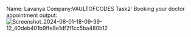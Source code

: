Name: Lavanya
Company:VAULTOFCODES
Task2: Booking your doctor appointment 
output:![Screenshot_2024-08-01-18-09-39-12_40deb401b9ffe8e1df2f1cc5ba480b12](https://github.com/user-attachments/assets/11022bdd-6a47-4717-91c9-68a2bbac9afe)
